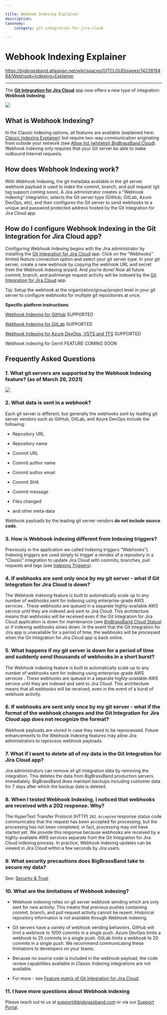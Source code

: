 ```yaml
---

title: Webhook Indexing Explainer
description:
taxonomy:
    category: git-integration-for-jira-cloud

---
```


# Webhook Indexing Explainer

<https://bigbrassband.atlassian.net/wiki/spaces/GITCLOUD/pages/1422819484/Webhook+Indexing+Explainer>

* * *

The [**Git Integration for Jira Cloud**](https://marketplace.atlassian.com/4984) app now offers a new type of integration: **Webhook Indexing**.

![](https://bigbrassband.atlassian.net/wiki/download/attachments/1422819484/CleanShot2021-03-26%20at%2021.37.36@2x-20210327-013823.png?version=1&modificationDate=1616809113344&cacheVersion=1&api=v2)

## What is Webhook Indexing?

In the Classic Indexing options, all features are available (explained here: [Classic Indexing Explainer](/wiki/spaces/GITCLOUD/pages/183369754/Classic+Indexing+Explainer)) but require two-way communication originating from outside your network (see [Allow list (whitelist) BigBrassBand Cloud](/wiki/spaces/GITCLOUD/pages/121241614/Allow+list+%28whitelist%29+BigBrassBand+Cloud)). Webhook Indexing only requires that your Git server be able to make outbound Internet requests.

## How does Webhook Indexing work?

With Webhook Indexing, the git metadata available in the git server webhook payload is used to index the commit, branch, and pull request (git tag support coming soon). A Jira administrator creates a “Webhook indexing” integration, selects the Git server type (GitHub, GitLab, Azure DevOps, etc), and then configures the Git server to send webhooks to a unique and password protected address hosted by the Git Integration for Jira Cloud app.

## How do I configure Webhook Indexing in the Git Integration for Jira Cloud app?

Configuring Webhook Indexing begins with the Jira administrator by installing the [Git Integration for Jira Cloud](https://marketplace.atlassian.com/apps/4984/git-integration-for-jira?hosting=cloud&tab=overview) app. Click on the “Webhooks” limited feature connection option and select your git server type. In your git server, create a new webhook by copying the webhook URL and secret from the Webhook Indexing wizard. And you’re done! Now all future commit, branch, and pull/merge request activity will be indexed by the [Git Integration for Jira Cloud](https://marketplace.atlassian.com/apps/4984/git-integration-for-jira?hosting=cloud&tab=overview) app.

Tip: Setup the webhook at the organization/group/project level in your git server to configure webhooks for multiple git repositories at once.

**Specific platform instructions**:

[Webhook Indexing for GitHub](/wiki/spaces/GITCLOUD/pages/1494646787/GitHub+webhook+indexing+integration) SUPPORTED

[Webhook Indexing for GitLab](/wiki/spaces/GITCLOUD/pages/1503494176/GitLab+webhook+indexing+integration) SUPPORTED

[Webhook Indexing for Azure DevOps, VSTS and TFS](/wiki/spaces/GITCLOUD/pages/1509032469/Microsoft+webhook+indexing+integration) SUPPORTED

Webhook indexing for Gerrit FEATURE COMING SOON

## Frequently Asked Questions

### 1\. What git servers are supported by the Webhook Indexing feature? (as of March 26, 2021)

![](https://bigbrassband.atlassian.net/wiki/download/attachments/1422819484/CleanShot2021-03-26%20at%2021.32.32@2x-20210327-013237.png?version=1&modificationDate=1616808763631&cacheVersion=1&api=v2)

### 2\. What data is sent in a webhook?

Each git server is different, but generally the webhooks sent by leading git server vendors such as GitHub, GitLab, and Azure DevOps include the following:

*   Repository URL
    
*   Repository name
    
*   Commit URL
    
*   Commit author name
    
*   Commit author email
    
*   Commit SHA
    
*   Commit message
    
*   Files changed
    
*   and other meta-data
    

Webhook payloads by the leading git server vendors **do not include source code**.

### 3\. How is Webhook indexing different from Indexing triggers?

Previously in the application we called Indexing triggers “Webhooks”). Indexing triggers are used simply to trigger a reindex of a repository in a “Classic” integration to update Jira Cloud with commits, branches, pull requests and tags (see [Indexing Triggers](/wiki/spaces/GITCLOUD/pages/171475219/Indexing+Triggers)).

### 4\. If webhooks are sent only once by my git server - what if Git Integration for Jira Cloud is down?

The Webhook indexing feature is built to automatically scale up to any number of webhooks sent for indexing using enterprise-grade AWS services . These webhooks are queued in a separate highly-available AWS service until they are indexed and sent to Jira Cloud. This architecture means that webhooks will be received even if the Git Integration for Jira Cloud application is down for maintenance (see [BigBrassBand Cloud Status](https://status.bigbrassband.com)) or if indexing webhooks slows down. In the event that the Git Integration for Jira app is unavailable for a period of time, the webhooks will be processed when the Git Integration for Jira Cloud app is back online.

### 5\. What happens if my git server is down for a period of time and suddenly send thousands of webhooks in a short burst?

The Webhook indexing feature is built to automatically scale up to any number of webhooks sent for indexing using enterprise-grade AWS services . These webhooks are queued in a separate highly-available AWS service until they are indexed and sent to Jira Cloud. This architecture means that all webhooks will be received, even in the event of a burst of webhook activity.

### 6\. If webhooks are sent only once by my git server - what if the format of the webhook changes and the Git Integration for Jira Cloud app does not recognize the format?

Webhook payloads are stored in case they need to be reprocessed. Future enhancements to the Webhook Indexing features may allow Jira administrators to reprocess webhook payloads.

### 7\. What if I want to delete all of my data in the Git Integration for Jira Cloud app?

Jira administrators can remove all git integration data by removing the integration. This deletes the data from BigBrassBand production servers immediately. BigBrassBand does maintain backups including customer data for 7 days after which the backup data is deleted.

### 8\. When I tested Webhook Indexing, I noticed that webhooks are received with a 202 response. Why?

The HyperText Transfer Protocol (HTTP) `202 Accepted` response status code communicates that the request has been accepted for processing, but the processing has not been completed; in fact, processing may not have started yet. We provide this response because webhooks are received by a highly-available AWS services separate from the Git Integration for Jira Cloud indexing process. In practice, Webhook indexing updates can be viewed in Jira Cloud within a few seconds by Jira users.

### 9\. What security precautions does BigBrassBand take to secure my data?

See: [Security & Trust](https://bigbrassband.com/security-and-trust.html)

### 10\. What are the limitations of Webhook indexing?

*   Webhook indexing relies on git server webhook sending which are only sent for new activity. This means that previous pushes containing commit, branch, and pull request activity cannot be resent. Historical repository information is not available through Webhook indexing.
    
*   Git servers have a variety of webhook sending behaviors. GitHub will limit a webhook to 1000 commits in a single push. Azure DevOps limits a webhook to 25 commits in a single push. GitLab limits a webhook to 20 commits in a single push. We recommend communicating these limitations to developers on your teams.
    
*   Because no source code is included in the webhook payload, the code review capabilities available in Classic Indexing integrations are not available.
    
*   For more - see [Feature matrix of Git Integration for Jira Cloud](/wiki/spaces/GITCLOUD/pages/1470398499/Feature+matrix+of+Git+Integration+for+Jira+Cloud).
    

### 11\. I have more questions about Webhook indexing

Please reach out to us at [support@bigbrassband.com](mailto:support@bigbrassband.com) or via our [Support Portal](https://bigbrassband.atlassian.net/servicedesk/customer/portals).